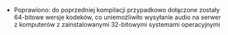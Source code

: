 - Poprawiono: do poprzedniej kompilacji przypadkowo dołączone zostały 64-bitowe wersje kodeków, co uniemożliwiło wysyłanie audio na serwer z komputerów z zainstalowanymi 32-bitowymi systemami operacyjnymi